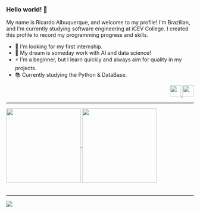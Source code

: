 ### Hello world! 👋
My name is Ricardo Albuquerque, and welcome to my profile! I'm Brazilian, and I'm currently studying software engineering at iCEV College. I created this profile to record my programming progress and skills.

- 🔭 I'm looking for my first internship.  
- 🤖 My dream is someday work with AI and data science!   
- ⚡ I'm a beginner, but I learn quickly and always aim for quality in my projects.  
- 📚 Currently studying the Python & DataBase.  
 
<div align="right">
  <a href="https://instagram.com/rchard.asc_" target="_blank">
    <img height="30" src="https://img.shields.io/badge/-Instagram-%23E4405F?style=for-the-badge&logo=instagram&logoColor=white" />
  </a><a href="https://www.linkedin.com/in/rchards/" target="_blank">
    <img height="30" src="https://img.shields.io/badge/LinkedIn-0077B5?style=for-the-badge&logo=linkedin&logoColor=white" />
  </a>
</div>

_____________________________________
  <a href="https://github.com/albuquerques/github-readme-stats">
  <img height=200 align="center" src="https://github-readme-stats.vercel.app/api?username=albuquerques&theme=apprentice" />
  </a>
  <a href="https://github.com/albuquerques/convoychat">             
    <img height=200 align="center" src="https://github-readme-stats.vercel.app/api/top-langs?username=albuquerques&layout=donut&langs_count=8&card_width=320&theme=apprentice" />
  </a> 

<div>ㅤㅤㅤㅤ</div>

_____________________________________

![](https://github-profile-trophy.vercel.app/?username=albuquerques&theme=gitdimmed&margin-w=15)


